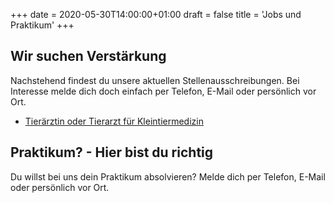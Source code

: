 +++
date = 2020-05-30T14:00:00+01:00
draft = false
title = 'Jobs und Praktikum'
+++

## Wir suchen Verstärkung

Nachstehend findest du unsere aktuellen Stellenausschreibungen.
Bei Interesse melde dich doch einfach per Telefon, E-Mail oder persönlich vor Ort.

- [Tierärztin oder Tierarzt für Kleintiermedizin](/jobs/kleintier/)

## Praktikum? - Hier bist du richtig

Du willst bei uns dein Praktikum absolvieren? Melde dich per Telefon, E-Mail oder persönlich vor Ort.